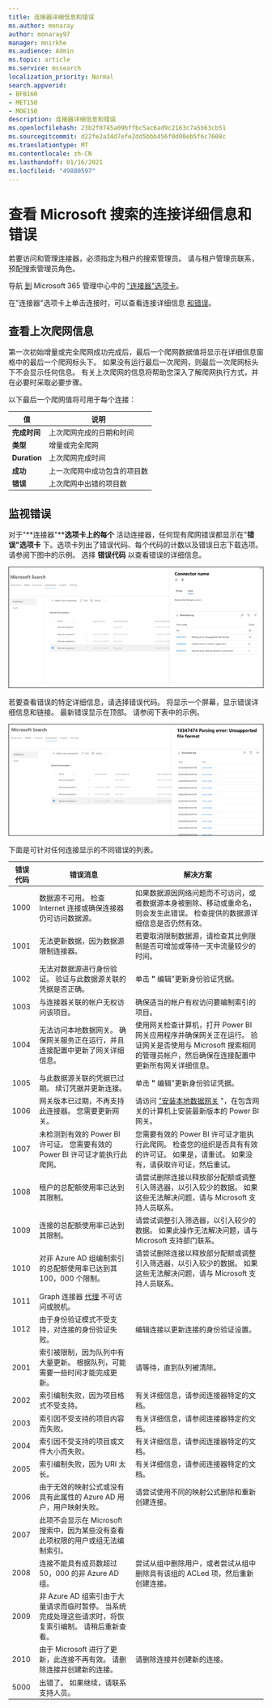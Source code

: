 ```yaml
---
title: 连接器详细信息和错误
ms.author: monaray
author: monaray97
manager: mnirkhe
ms.audience: Admin
ms.topic: article
ms.service: mssearch
localization_priority: Normal
search.appverid:
- BFB160
- MET150
- MOE150
description: 连接器详细信息和错误
ms.openlocfilehash: 23b2f0745a09bffbc5ac6ad9c2163c7a5b63cb51
ms.sourcegitcommit: d22fe2a34d7efe2dd5bbb456f0d00eb5f6c7608c
ms.translationtype: MT
ms.contentlocale: zh-CN
ms.lasthandoff: 01/16/2021
ms.locfileid: "49880597"
---
```

<!-- markdownlint-disable no-inline-html -->

# <a name="view-connection-details-and-errors-for-microsoft-search"></a>查看 Microsoft 搜索的连接详细信息和错误

若要访问和管理连接器，必须指定为租户的搜索管理员。 请与租户管理员联系，预配搜索管理员角色。

导航 [到](https://admin.microsoft.com/Adminportal/Home#/MicrosoftSearch/Connectors) Microsoft 365 管理中心中的 ["连接器"选项卡](https://admin.microsoft.com)。

在"连接器"选项卡上单击连接时，可以查看连接详细信息 [和错误](https://admin.microsoft.com/Adminportal/Home#/MicrosoftSearch/Connectors)。  

## <a name="view-your-last-crawl-info"></a>查看上次爬网信息

第一次初始增量或完全爬网成功完成后，最后一个爬网数据值将显示在详细信息窗格中的最后一个爬网标头下。 如果没有运行最后一次爬网，则最后一次爬网标头下不会显示任何信息。 有关上次爬网的信息将帮助您深入了解爬网执行方式，并在必要时采取必要步骤。

以下最后一个爬网值将可用于每个连接：

值 | 说明
--- | ---
**完成时间** | 上次爬网完成的日期和时间
**类型** | 增量或完全爬网
**Duration** | 上次爬网完成时间
**成功** | 上一次爬网中成功包含的项目数
**错误** | 上次爬网中出错的项目数

## <a name="monitor-errors"></a>监视错误

对于"**连接器"****选项卡上的每个** 活动连接器，任何现有爬网错误都显示在"**错误"选项卡** 下。选项卡列出了错误代码、每个代码的计数以及错误日志下载选项。 请参阅下图中的示例。 选择 **错误代码** 以查看错误的详细信息。

![连接器列表，其中选择了连接器，详细信息窗格显示此连接器的 3 个错误。](media/errormonitoring1.png)

若要查看错误的特定详细信息，请选择错误代码。 将显示一个屏幕，显示错误详细信息和链接。 最新错误显示在顶部。 请参阅下表中的示例。

![连接器列表，其中选择了连接器，详细信息窗格显示连接器的错误列表。](media/errormonitoring2.png)

下面是可针对任何连接显示的不同错误的列表。

错误代码 | 错误消息 | 解决方案
--- | --- | ---
1000 | 数据源不可用。 检查 Internet 连接或确保连接器仍可访问数据源。 | 如果数据源因网络问题而不可访问，或者数据源本身被删除、移动或重命名，则会发生此错误。 检查提供的数据源详细信息是否仍然有效。
1001 | 无法更新数据，因为数据源限制连接器。 | 若要取消限制数据源，请检查其比例限制是否可增加或等待一天中流量较少的时间。
1002 | 无法对数据源进行身份验证。 验证与此数据源关联的凭据是否正确。 | 单击 **"** 编辑"更新身份验证凭据。
1003 | 与连接器关联的帐户无权访问该项目。 |  确保适当的帐户有权访问要编制索引的项目。
1004 | 无法访问本地数据网关。 确保网关服务正在运行，并且连接配置中更新了网关详细信息。 | 使用网关检查计算机，打开 Power BI 网关应用程序并确保网关正在运行。 验证网关是否使用与 Microsoft 搜索相同的管理员帐户，然后确保在连接配置中更新所有网关详细信息。
1005 | 与此数据源关联的凭据已过期。 续订凭据并更新连接。 | 单击 **"** 编辑"更新身份验证凭据。
1006 | 网关版本已过期，不再支持此连接器。 您需要更新网关。 | 请访问 ["安装本地数据网关](https://docs.microsoft.com/data-integration/gateway/service-gateway-install) "，在包含网关的计算机上安装最新版本的 Power BI 网关。
1007 | 未检测到有效的 Power BI 许可证。 您需要有效的 Power BI 许可证才能执行此爬网。 | 您需要有效的 Power BI 许可证才能执行此爬网。 检查您的组织是否具有有效的许可证。 如果是，请重试。 如果没有，请获取许可证，然后重试。
1008 | 租户的总配额使用率已达到其限制。 | 请尝试删除连接以释放部分配额或调整引入筛选器，以引入较少的数据。 如果这些无法解决问题，请与 Microsoft 支持人员联系。
1009 | 连接的总配额使用率已达到其限制。 | 请尝试调整引入筛选器，以引入较少的数据。 如果此操作无法解决问题，请与 Microsoft 支持部门联系。
1010 | 对非 Azure AD 组编制索引的总配额使用率已达到其 100，000 个限制。 | 请尝试删除连接以释放部分配额或调整引入筛选器，以引入较少的数据。 如果这些无法解决问题，请与 Microsoft 支持人员联系。
1011 | Graph 连接器 [代理](on-prem-agent.md) 不可访问或脱机。 | 
1012 | 由于身份验证模式不受支持，对连接的身份验证失败。 | 编辑连接以更新连接的身份验证设置。
2001 | 索引被限制，因为队列中有大量更新。 根据队列，可能需要一些时间才能完成更新。 | 请等待，直到队列被清除。
2002 | 索引编制失败，因为项目格式不受支持。 | 有关详细信息，请参阅连接器特定的文档。
2003 | 索引因不受支持的项目内容而失败。 | 有关详细信息，请参阅连接器特定的文档。
2004 | 索引因不受支持的项目或文件大小而失败。 | 有关详细信息，请参阅连接器特定的文档。
2005 | 索引编制失败，因为 URI 太长。 | 有关详细信息，请参阅连接器特定的文档。
2006 | 由于无效的映射公式或没有具有此属性的 Azure AD 用户，用户映射失败。 | 请尝试使用不同的映射公式删除和重新创建连接。 
2007 | 此项不会显示在 Microsoft 搜索中，因为某些没有查看此项权限的用户或组无法编制索引。 | 
2008 | 连接不能具有成员数超过 50，000 的非 Azure AD 组。 | 尝试从组中删除用户，或者尝试从组中删除具有该组的 ACLed 项，然后重新创建连接。
2009 | 非 Azure AD 组索引由于大量请求而临时暂停。 当系统完成处理这些请求时，将恢复索引编制。 请稍后重新查看。 | 
2010 | 由于 Microsoft 进行了更新，此连接不再有效。 请删除连接并创建新的连接。 | 请删除连接并创建新的连接。
5000 | 出错了。 如果继续，请联系支持人员。 |
